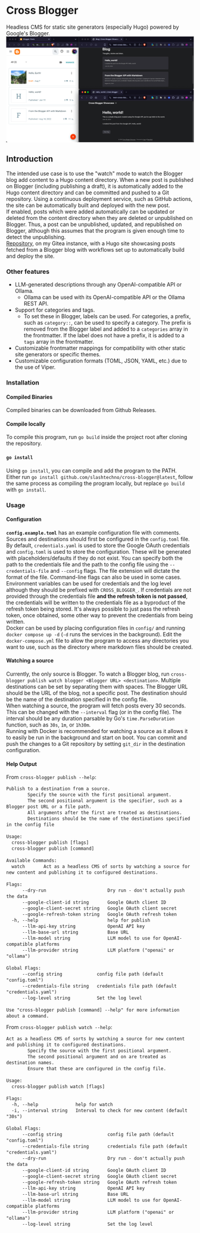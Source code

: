 # Cross Blogger  
Headless CMS for static site generators (especially Hugo) powered by Google's Blogger.  
![Screenshot with Blogger, a Hugo site, and a post opened](screenshot.png) 
## Introduction  
The intended use case is to use the "watch" mode to watch the Blogger blog add content to a Hugo content directory. When a new post is published on Blogger (including publishing a draft), it is automatically added to the Hugo content directory and can be committed and pushed to a Git repository. Using a continuous deployment service, such as GitHub actions, the site can be automatically built and deployed with the new post.  
If enabled, posts which were added automatically can be updated or deleted from the content directory when they are deleted or unpublished on Blogger. Thus, a post can be unpublished, updated, and republished on Blogger, although this assumes that the program is given enough time to detect the unpublishing.  
[Repository](https://git.slashtechno.com/slashtechno/test-cross-blogger), on my Gitea instance, with a Hugo site showcasing posts fetched from a Blogger blog with workflows set up to automatically build and deploy the site.
### Other features  
- LLM-generated descriptions through any OpenAI-compatible API or Ollama.
  - Ollama can be used with its OpenAI-compatible API or the Ollama REST API.
- Support for categories and tags. 
  - To set these in Blogger, labels can be used. For categories, a prefix, such as `category::`, can be used to specify a category. The prefix is removed from the Blogger label and added to a `categories` array in the frontmatter. If the label does not have a prefix, it is added to a `tags` array in the frontmatter.
- Customizable frontmatter mappings for compatibility with other static site generators or specific themes.
- Customizable configuration formats (TOML, JSON, YAML, etc.) due to the use of Viper.  


### Installation  
#### Compiled Binaries  
Compiled binaries can be downloaded from Github Releases.  
#### Compile locally  
To compile this program, run `go build` inside the project root after cloning the repository.  
#### `go install`  
Using `go install`, you can compile and add the program to the PATH.  
Either run `go install github.com/slashtechno/cross-blogger@latest`, follow the same process as compiling the program locally, but replace `go build` with `go install`.  

### Usage  
#### Configuration  
**`config.example.toml`** has an example configuration file with comments.
Sources and destinations should first be configured in the `config.toml` file.  
By default, `credentials.yaml` is used to store the Google OAuth credentials and `config.toml` is used to store the configuration. These will be generated with placeholders/defaults if they do not exist. You can specify both the path to the credentials file and the path to the config file using the `--credentials-file` and `--config` flags. The file extension will dictate the format of the file. Command-line flags can also be used in some cases. Environment variables can be used for credentials and the log level although they should be prefixed with `CROSS_BLOGGER_`. If credentials are not provided through the credentials file **and the refresh token is not passed**, the credentials will be written to the credentials file as a byproduct of the refresh token being stored. It's always possible to just pass the refresh token, once obtained, some other way to prevent the credentials from being written.  
Docker can be used by placing configuration files in `config/` and running `docker compose up -d` (`-d` runs the services in the background). Edit the `docker-compose.yml` file to allow the program to access any directories you want to use, such as the directory where markdown files should be created.
#### Watching a source  
Currently, the only source is Blogger. To watch a Blogger blog, run `cross-blogger publish watch blogger <Blogger URL> <destination>`. Multiple destinations can be set by separating them with spaces. The Blogger URL should be the URL of the blog, not a specific post. The destination should be the name of the destination specified in the config file.  
When watching a source, the program will fetch posts every 30 seconds. This can be changed with the `--interval` flag (or in the config file). The interval should be any duration parsable by Go's `time.ParseDuration` function, such as `30s`, `1m`, or `1h30m`.  
Running with Docker is recommended for watching a source as it allows it to easily be run in the background and start on boot.
You can commit and push the changes to a Git repository by setting `git_dir` in the destination configuration.  

#### Help Output  
From `cross-blogger publish --help`:    
```text
Publish to a destination from a source. 
        Specify the source with the first positional argument.
        The second positional argument is the specifier, such as a Blogger post URL or a file path.
        All arguments after the first are treated as destinations.
        Destinations should be the name of the destinations specified in the config file 

Usage:
  cross-blogger publish [flags]
  cross-blogger publish [command]

Available Commands:
  watch       Act as a headless CMS of sorts by watching a source for new content and publishing it to configured destinations.

Flags:
      --dry-run                       Dry run - don't actually push the data
      --google-client-id string       Google OAuth client ID
      --google-client-secret string   Google OAuth client secret
      --google-refresh-token string   Google OAuth refresh token
  -h, --help                          help for publish
      --llm-api-key string            OpenAI API key
      --llm-base-url string           Base URL
      --llm-model string              LLM model to use for OpenAI-compatible platforms   
      --llm-provider string           LLM platform ("openai" or "ollama")

Global Flags:
      --config string             config file path (default "config.toml")
      --credentials-file string   credentials file path (default "credentials.yaml")     
      --log-level string          Set the log level

Use "cross-blogger publish [command] --help" for more information about a command. 
```  
From `cross-blogger publish watch --help`:  
```text
Act as a headless CMS of sorts by watching a source for new content and publishing it to configured destinations.
        Specify the source with the first positional argument.
        The second positional argument and on are treated as destination names.
        Ensure that these are configured in the config file.

Usage:
  cross-blogger publish watch [flags]

Flags:
  -h, --help              help for watch
  -i, --interval string   Interval to check for new content (default "30s")

Global Flags:
      --config string                 config file path (default "config.toml")
      --credentials-file string       credentials file path (default "credentials.yaml") 
      --dry-run                       Dry run - don't actually push the data
      --google-client-id string       Google OAuth client ID
      --google-client-secret string   Google OAuth client secret
      --google-refresh-token string   Google OAuth refresh token
      --llm-api-key string            OpenAI API key
      --llm-base-url string           Base URL
      --llm-model string              LLM model to use for OpenAI-compatible platforms   
      --llm-provider string           LLM platform ("openai" or "ollama")
      --log-level string              Set the log level
```
